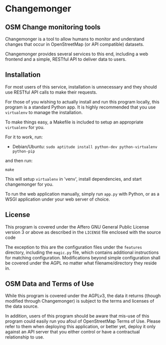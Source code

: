 Changemonger
============


OSM Change monitoring tools
---------------------------

Changemonger is a tool to allow humans to monitor and understand
changes that occur in OpenStreetMap (or API compatible) datasets.

Changemonger provides several services to this end, including a web
frontend and a simple, RESTful API to deliver data to users.


Installation
------------

For most users of this service, installation is unnecessary and they
should use RESTful API calls to make their requests.

For those of you wishing to actually install and run this program 
locally, this program is a standard Python app. It is highly recommended 
that you use `virtualenv` to manage the installation.

To make things easy, a Makefile is included to setup an appropriate
`virtualenv` for you.

For it to work, run:

 * Debian/Ubuntu: `sudo aptitude install python-dev python-virtualenv python-pip`

and then run:

    make

This will setup `virtualenv` in 'venv', install dependencies, and start changemonger for you.

To run the web application manually, simply run `app.py` with Python, or as a WSGI
application under your web server of choice.


License
-------

This program is covered under the Affero GNU General Public License
version 3 or above as described in the `LICENSE` file enclosed with
the source code

The exception to this are the configuration files under the `features`
directory, including the `magic.py` file, which contains additional
instructions for matching configuration. Modifications beyond simple
configuration shall be covered under the AGPL no matter what
filename/directory they reside in.


OSM Data and Terms of Use
-------------------------

While this program is covered under the AGPLv3, the data it returns
(though modified through Changemonger) is subject to the terms and
licenses of the data source.

In addition, users of this program should be aware that mis-use of
this program could easily run you afoul of OpenStreetMap Terms of
Use. Please refer to them when deploying this application, or better
yet, deploy it only against an API server that you either control or
have a contractual relationship to use.

